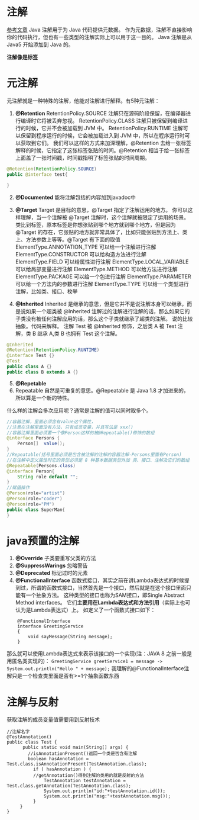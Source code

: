 # 注解
[参考文章](https://blog.csdn.net/qq1404510094/article/details/80577555)
Java 注解用于为 Java 代码提供元数据。
作为元数据，注解不直接影响你的代码执行，但也有一些类型的注解实际上可以用于这一目的。
Java 注解是从 Java5 开始添加到 Java 的。

**注解像是标签**
# 元注解
元注解就是一种特殊的注解，他能对注解进行解释。有5种元注解：
1. **@Retention**
RetentionPolicy.SOURCE 注解只在源码阶段保留，在编译器进行编译时它将被丢弃忽视。
RetentionPolicy.CLASS 注解只被保留到编译进行的时候，它并不会被加载到 JVM 中。
RetentionPolicy.RUNTIME 注解可以保留到程序运行的时候，它会被加载进入到 JVM 中，所以在程序运行时可以获取到它们。
我们可以这样的方式来加深理解，@Retention 去给一张标签解释的时候，它指定了这张标签张贴的时间。@Retention 相当于给一张标签上面盖了一张时间戳，时间戳指明了标签张贴的时间周期。

```java
@Retention(RetentionPolicy.SOURCE)
public @interface test{

}
```
2. **@Documented**
能将注解包括的内容加到javadoc中
3. **@Target**
Target 是目标的意思，@Target 指定了注解运用的地方。
你可以这样理解，当一个注解被 @Target 注解时，这个注解就被限定了运用的场景。
类比到标签，原本标签是你想张贴到哪个地方就到哪个地方，但是因为 @Target 的存在，它张贴的地方就非常具体了，比如只能张贴到方法上、类上、方法参数上等等。@Target 有下面的取值
ElementType.ANNOTATION_TYPE 可以给一个注解进行注解
ElementType.CONSTRUCTOR 可以给构造方法进行注解
ElementType.FIELD 可以给属性进行注解
ElementType.LOCAL_VARIABLE 可以给局部变量进行注解
ElementType.METHOD 可以给方法进行注解
ElementType.PACKAGE 可以给一个包进行注解
ElementType.PARAMETER 可以给一个方法内的参数进行注解
ElementType.TYPE 可以给一个类型进行注解，比如类、接口、枚举

4. **@Inherited**
Inherited 是继承的意思，但是它并不是说注解本身可以继承，而是说如果一个超类被 @Inherited 注解过的注解进行注解的话，那么如果它的子类没有被任何注解应用的话，那么这个子类就继承了超类的注解。 
说的比较抽象。代码来解释。
注解 Test 被 @Inherited 修饰，之后类 A 被 Test 注解，类 B 继承 A,类 B 也拥有 Test 这个注解。

``` java
@Inherited
@Retention(RetentionPolicy.RUNTIME)
@interface Test {}
@Test
public class A {}
public class B extends A {}
```
5. **@Repetable**
6. Repeatable 自然是可重复的意思。@Repeatable 是 Java 1.8 才加进来的，所以算是一个新的特性。

什么样的注解会多次应用呢？通常是注解的值可以同时取多个。

``` java
//容器注解，里面必须含有value这个属性，
//注意在注解里面没有方法，只有成员变量，并且写法是 xxx()
//容器注解里面必须要一个像Person这样的被@Repeatable()修饰的数组
@interface Persons {
    Person[]  value();
}
//Repeatable(括号里面必须是包含被注解的注解的容器注解-Persons里面有Person)
//在注解中定义属性时它的类型必须是 8 种基本数据类型外加 类、接口、注解及它们的数组
@Repeatable(Persons.class)
@interface Person{
    String role default "";
}
//赋值操作
@Person(role="artist")
@Person(role="coder")
@Person(role="PM")
public class SuperMan{
}
```
# java预置的注解
1. **@Override**
子类要重写父类的方法
2. **@SuppressWarings**
忽略警告
3. **@Deprecated**
标记过时的元素
4. **@FunctionalInterface**
函数式接口，其实之前在讲Lambda表达式的时候提到过，所谓的函数式接口，当然首先是一个接口，然后就是在这个接口里面只能有一个抽象方法。
这种类型的接口也称为SAM接口，即Single Abstract Method interfaces。
它们**主要用在Lambda表达式和方法引用**（实际上也可认为是Lambda表达式）上。
如定义了一个函数式接口如下：
```
    @FunctionalInterface
    interface GreetingService 
    {
        void sayMessage(String message);
    }
```
那么就可以使用Lambda表达式来表示该接口的一个实现(注：JAVA 8 之前一般是用匿名类实现的)：
`GreetingService greetService1 = message -> System.out.println("Hello " + message);`
我理解的@FunctionalInterface注解只是一个检查类里面是否有>=1个抽象函数东西
# 注解与反射
获取注解的成员变量值需要用到反射技术

```
//注解名字
@TestAnnotation()
public class Test {
      public static void main(String[] args) {
      	//isAnnotationPresent()返回一个类是否含有注解
        boolean hasAnnotation = Test.class.isAnnotationPresent(TestAnnotation.class);
          if ( hasAnnotation ) {
          //getAnnotation()得到注解的类用的就是反射的方法
              TestAnnotation testAnnotation = Test.class.getAnnotation(TestAnnotation.class);
              System.out.println("id:"+testAnnotation.id());
              System.out.println("msg:"+testAnnotation.msg());
          }
     }
}
```

